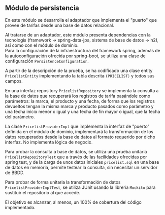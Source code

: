 ## Módulo de persistencia

En este módulo se desarrolla el adaptador que implementa el "puerto" que provee de tarifas desde una base de datos relacional.

Al tratarse de un adaptador, este módulo presenta dependencias con la tecnología (framework -> spring-data-jpa, sistema de base de datos -> h2), así como con el módulo de dominio.   
Para la configuración de la infraestructura del framework spring, además de la autoconfiguración ofrecida por spring-boot, se utiliza una clase de configuración `PersistenceConfiguration`.

A partir de la descripción de la prueba, se ha codificado una clase entity `PricelistEntity` implementando la tabla descrita `(PRICELIST)` y todos sus campos.

En una interfaz repository `PricelistRepository` se implementa la consulta a la base de datos que recuperará los registros de tarifa pasándole como parámetros: la marca, el producto y una fecha, de forma que los registros devueltos tengan la misma marca y producto pasados como parámetro y una fecha inicio menor o igual y una fecha de fin mayor o igual, que la fecha del parámetro.

La clase `PricelistProviderImpl` que implementa la interfaz de "puerto" definida en el módulo de dominio, implementará la transformación de los datos recuperados desde la base de datos al formato requerido por dicho interfaz. No implementa lógica de negocio.

Para probar la consulta a base de datos, se utiliza una prueba unitaria `PricelistRepositoryTest` que a través de las facilidades ofrecidas por spring test, y de la carga de unos datos iniciales `pricelist.sql` en una base de datos en memoria, permite testear la consulta, sin necesitar un servidor de BBDD.

Para probar de forma unitaria la transformación de datos `PricelistProviderImplTest`, se utiliza JUnit usando la librería `Mockito` para sustituir el repositorio al que accede.

El objetivo es alcanzar, al menos, un 100% de cobertura del código implementado.